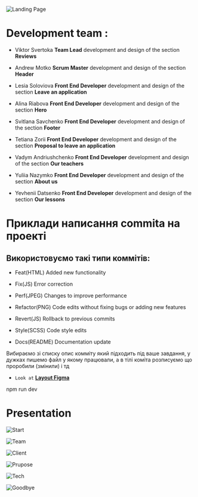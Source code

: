![Landing Page](./assets/screencapture.png)

# Development team :

- Viktor Svertoka **Team Lead** development and design of the section
  **Reviews**

- Andrew Motko **Scrum Master** development and design of the section **Header**

- Lesia Soloviova **Front End Developer** development and design of the section
  **Leave an application**

- Alina Riabova **Front End Developer** development and design of the section
  **Hero**

- Svitlana Savchenko **Front End Developer** development and design of the
  section **Footer**

- Tetiana Zorii **Front End Developer** development and design of the section
  **Proposal to leave an application**

- Vadym Andriushchenko **Front End Developer** development and design of the
  section **Our teachers**

- Yuliia Nazymko **Front End Developer** development and design of the section
  **About us**

- Yevhenii Datsenko **Front End Developer** development and design of the
  section **Our lessons**

# Приклади написання commita на проекті

## Використовуємо такі типи коммітів:

- Feat(HTML) Added new functionality

- Fix(JS) Error correction

- Perf(JPEG) Changes to improve performance

- Refactor(PNG) Code edits without fixing bugs or adding new features

- Revert(JS) Rollback to previous commits

- Style(SCSS) Code style edits

- Docs(README) Documentation update

Вибираємо зі списку опис комміту який підходить під ваше завдання, у дужках
пишемо файл у якому працювали, а в тілі коміта розписуємо що проробили (змінили)
і тд

- `Look at`
  [**Layout Figma**](https://www.figma.com/file/MrdZUmIfeT1bKd8u5GWLRt/English-Excellence-2.0?type=design&node-id=0-1&mode=design&t=4jJkOR8gcvoKgG1k-0)

npm run dev

# Presentation

![Start](./assets/01.jpg)

![Team](./assets/02.jpg)

![Client](./assets/03.jpg)

![Prupose](./assets/04.jpg)

![Tech](./assets/05.jpg)

![Goodbye](./assets/06.jpg)
